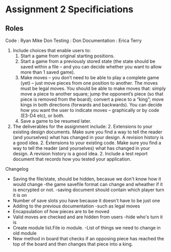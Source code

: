 Assignment 2 Specificiations
============================
Roles
-----

Code : Ryan Mike Don
Testing : Don
Documentation : Erica Terry

1. Include choices that enable users to:  
    1. Start a game from original starting positions. 
    1. Start a game from a previously stored state (the state should be saved within a file – and 
you can decide whether you want to allow more than 1 saved game). 
    1. Make moves – you don’t need to be able to play a complete game (yet) – just move 
pieces from one position to another. The moves must be legal moves. You should be 
able to make moves that: simply move a piece to another square; jump the opponent’s 
piece (so that piece is removed from the board); convert a piece to a “king”; move kings 
in both directions (forwards and backwards). You can decide how you want the user to 
indicate moves – graphically or by code (E3-D4 etc), or both. 
    1. Save a game to be resumed later. 
2. The deliverables for the assignment include: 
    2. Extensions to your existing design documents. Make sure you find a way to tell the 
reader (and yourselves) what has changed in your design. A revision history is a good 
idea. 
    2. Extensions to your existing code. Make sure you find a way to tell the reader (and 
yourselves) what has changed in your design. A revision history is a good idea. 
    2. Include a test report document that records how you tested your application.


Changelog
+ Saving the file/state, should be hidden, becasue we don't know how it would change
    -the game savefile format can change and wheather if it is encrypted or not.
	-saving document should contain which player turn it is on
+ Number of save slots you have because it doesn't have to be just one
+ Adding to the previous documentation
	-such as legal moves
+ Encapsulation of how pieces are to be moved
+ Valid moves are checked and are hidden from users
	-hide who's turn it is 
+ Create module list.File io module.
	-List of things we need to change in old module
+ New method in board that checks if an opposing piece has reached the top of the board and then changes that piece into a king.